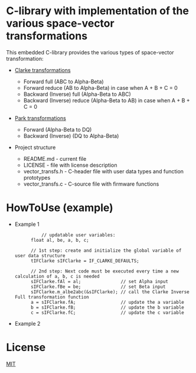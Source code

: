 # C-library with implementation of the various space-vector transformations

This embedded C-library provides the various types of space-vector transformation:
* [Clarke transformations](https://en.wikipedia.org/wiki/Alpha%E2%80%93beta_transformation)
  * Forward full (ABC to Alpha-Beta)
  * Forward reduce (AB to Alpha-Beta) in case when A + B + C = 0
  * Backward (Inverse) full (Alpha-Beta to ABC)
  * Backward (Inverse) reduce (Alpha-Beta to AB) in case when A + B + C = 0
* [Park transformations](https://en.wikipedia.org/wiki/Direct-quadrature-zero_transformation)
  * Forward (Alpha-Beta to DQ)
  * Backward (Inverse) (DQ to Alpha-Beta)

* Project structure
	* README.md - current file
	* LICENSE - file with license description
  * vector_transfs.h - C-header file with user data types and function prototypes
  * vector_transfs.c - C-source file with firmware functions

# HowToUse (example)

* Example 1

				// updatable user variables:
    		float al, be, a, b, c;

    		// 1st step: create and initialize the global variable of user data structure
    		tIFClarke sIFClarke = IF_CLARKE_DEFAULTS;

    		// 2nd step: Next code must be executed every time a new calculation of a, b, c is needed
    		sIFClarke.fAl = al;               // set Alpha input
    		sIFClarke.fBe = be;               // set Beta input
    		sIFClarke.m_albe2abc(&sIFClarke); // call the Clarke Inverse Full transformation function
    		a = sIFClarke.fA;                 // update the a variable
    		b = sIFClarke.fB;                 // update the b variable
   			c = sIFClarke.fC;                 // update the c variable

* Example 2


# License
  
[MIT](./LICENSE "License Description")
